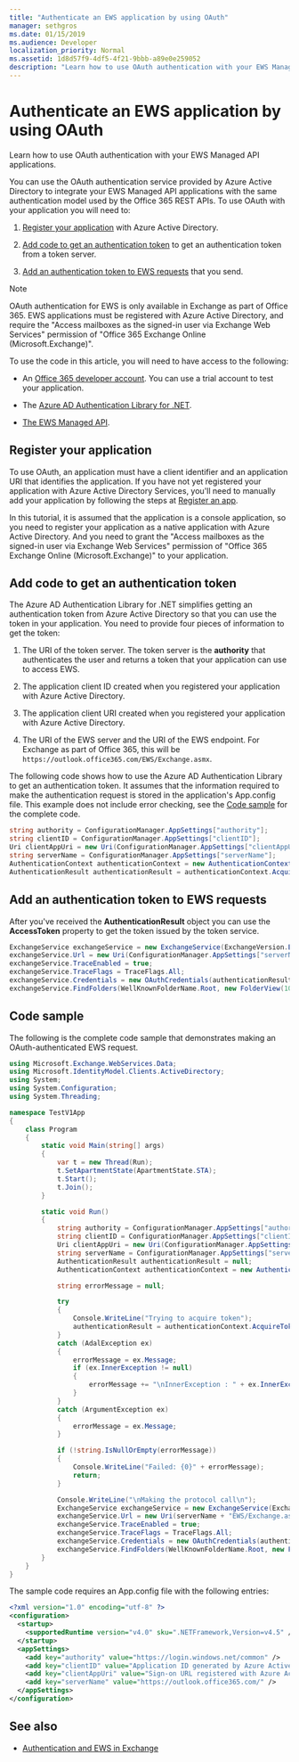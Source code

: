 ```yaml
---
title: "Authenticate an EWS application by using OAuth"
manager: sethgros
ms.date: 01/15/2019
ms.audience: Developer
localization_priority: Normal
ms.assetid: 1d8d57f9-4df5-4f21-9bbb-a89e0e259052
description: "Learn how to use OAuth authentication with your EWS Managed API applications."
---
```


# Authenticate an EWS application by using OAuth

Learn how to use OAuth authentication with your EWS Managed API applications.
  
You can use the OAuth authentication service provided by Azure Active Directory to integrate your EWS Managed API applications with the same authentication model used by the Office 365 REST APIs. To use OAuth with your application you will need to:
  
1. [Register your application](#bk_register) with Azure Active Directory. 
    
2. [Add code to get an authentication token](#bk_getToken) to get an authentication token from a token server. 
    
3. [Add an authentication token to EWS requests](#bk_useToken) that you send. 
    
> [!NOTE]
> OAuth authentication for EWS is only available in Exchange as part of Office 365. EWS applications must be registered with Azure Active Directory, and require the "Access mailboxes as the signed-in user via Exchange Web Services" permission of "Office 365 Exchange Online (Microsoft.Exchange)". 
  
To use the code in this article, you will need to have access to the following:
  
- An [Office 365 developer account](https://docs.microsoft.com/en-us/office/developer-program/office-365-developer-program). You can use a trial account to test your application.
    
- The [Azure AD Authentication Library for .NET](https://docs.microsoft.com/en-us/azure/active-directory/develop/active-directory-authentication-libraries).
    
- [The EWS Managed API](https://github.com/officedev/ews-managed-api).

<a name="bk_register"> </a>

## Register your application

To use OAuth, an application must have a client identifier and an application URI that identifies the application. If you have not yet registered your application with Azure Active Directory Services, you'll need to manually add your application by following the steps at [Register an app](https://docs.microsoft.com/azure/active-directory/develop/quickstart-v1-add-azure-ad-app). 

In this tutorial, it is assumed that the application is a console application, so you need to register your application as a native application with Azure Active Directory. And you need to grant the "Access mailboxes as the signed-in user via Exchange Web Services" permission of "Office 365 Exchange Online (Microsoft.Exchange)" to your application. 

<a name="bk_getToken"> </a>

## Add code to get an authentication token

The Azure AD Authentication Library for .NET simplifies getting an authentication token from Azure Active Directory so that you can use the token in your application. You need to provide four pieces of information to get the token:
  
1. The URI of the token server. The token server is the **authority** that authenticates the user and returns a token that your application can use to access EWS. 
    
2. The application client ID created when you registered your application with Azure Active Directory.
    
3. The application client URI created when you registered your application with Azure Active Directory.
    
4. The URI of the EWS server and the URI of the EWS endpoint. For Exchange as part of Office 365, this will be `https://outlook.office365.com/EWS/Exchange.asmx`.
    
The following code shows how to use the Azure AD Authentication Library to get an authentication token. It assumes that the information required to make the authentication request is stored in the application's App.config file. This example does not include error checking, see the [Code sample](#bk_codeSample) for the complete code. 
  
```cs
string authority = ConfigurationManager.AppSettings["authority"];
string clientID = ConfigurationManager.AppSettings["clientID"];
Uri clientAppUri = new Uri(ConfigurationManager.AppSettings["clientAppUri"]);
string serverName = ConfigurationManager.AppSettings["serverName"];
AuthenticationContext authenticationContext = new AuthenticationContext(authority, false);
AuthenticationResult authenticationResult = authenticationContext.AcquireTokenAsync(serverName, clientID, clientAppUri, new PlatformParameters(PromptBehavior.Always)).Result;
```

<a name="bk_useToken"> </a>

## Add an authentication token to EWS requests

After you've received the **AuthenticationResult** object you can use the **AccessToken** property to get the token issued by the token service. 
  
```cs
ExchangeService exchangeService = new ExchangeService(ExchangeVersion.Exchange2013_SP1);
exchangeService.Url = new Uri(ConfigurationManager.AppSettings["serverName"] + "EWS/Exchange.asmx");
exchangeService.TraceEnabled = true;
exchangeService.TraceFlags = TraceFlags.All;
exchangeService.Credentials = new OAuthCredentials(authenticationResult.AccessToken);
exchangeService.FindFolders(WellKnownFolderName.Root, new FolderView(10));
```

<a name="bk_codeSample"> </a>

## Code sample

The following is the complete code sample that demonstrates making an OAuth-authenticated EWS request.
  
```cs
using Microsoft.Exchange.WebServices.Data;
using Microsoft.IdentityModel.Clients.ActiveDirectory;
using System;
using System.Configuration;
using System.Threading;

namespace TestV1App
{
    class Program
    {
        static void Main(string[] args)
        {
            var t = new Thread(Run);
            t.SetApartmentState(ApartmentState.STA);
            t.Start();
            t.Join();
        }

        static void Run()
        {
            string authority = ConfigurationManager.AppSettings["authority"];
            string clientID = ConfigurationManager.AppSettings["clientID"];
            Uri clientAppUri = new Uri(ConfigurationManager.AppSettings["clientAppUri"]);
            string serverName = ConfigurationManager.AppSettings["serverName"];
            AuthenticationResult authenticationResult = null;
            AuthenticationContext authenticationContext = new AuthenticationContext(authority, false);

            string errorMessage = null;

            try
            {
                Console.WriteLine("Trying to acquire token");
                authenticationResult = authenticationContext.AcquireTokenAsync(serverName, clientID, clientAppUri, new PlatformParameters(PromptBehavior.Always)).Result;
            }
            catch (AdalException ex)
            {
                errorMessage = ex.Message;
                if (ex.InnerException != null)
                {
                    errorMessage += "\nInnerException : " + ex.InnerException.Message;
                }
            }
            catch (ArgumentException ex)
            {
                errorMessage = ex.Message;
            }

            if (!string.IsNullOrEmpty(errorMessage))
            {
                Console.WriteLine("Failed: {0}" + errorMessage);
                return;
            }

            Console.WriteLine("\nMaking the protocol call\n");
            ExchangeService exchangeService = new ExchangeService(ExchangeVersion.Exchange2013_SP1);
            exchangeService.Url = new Uri(serverName + "EWS/Exchange.asmx");
            exchangeService.TraceEnabled = true;
            exchangeService.TraceFlags = TraceFlags.All;
            exchangeService.Credentials = new OAuthCredentials(authenticationResult.AccessToken);
            exchangeService.FindFolders(WellKnownFolderName.Root, new FolderView(10));
        }
    }
}
```

The sample code requires an App.config file with the following entries:
  
```xml
<?xml version="1.0" encoding="utf-8" ?>
<configuration>
  <startup> 
    <supportedRuntime version="v4.0" sku=".NETFramework,Version=v4.5" />
  </startup>
  <appSettings>
    <add key="authority" value="https://login.windows.net/common" />
    <add key="clientID" value="Application ID generated by Azure Active Directory"/>
    <add key="clientAppUri" value="Sign-on URL registered with Azure Active Directory"/>
    <add key="serverName" value="https://outlook.office365.com/" />
  </appSettings>
</configuration>
```

## See also

- [Authentication and EWS in Exchange](authentication-and-ews-in-exchange.md)    

    

